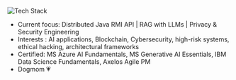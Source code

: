 ![Tech Stack](https://skillicons.dev/icons?i=java,python,nodejs,bash,linux,mysql,git,azure,docker,kubernetes,tensorflow,pytorch&theme=light)

- Current focus: Distributed Java RMI API | RAG with LLMs | Privacy & Security Engineering
- Interests : AI applications, Blockchain, Cybersecurity, high-risk systems, ethical hacking, architectural frameworks
- Certified: MS Azure AI Fundamentals, MS Generative AI Essentials, IBM Data Science Fundamentals, Axelos Agile PM
- Dogmom 💗


